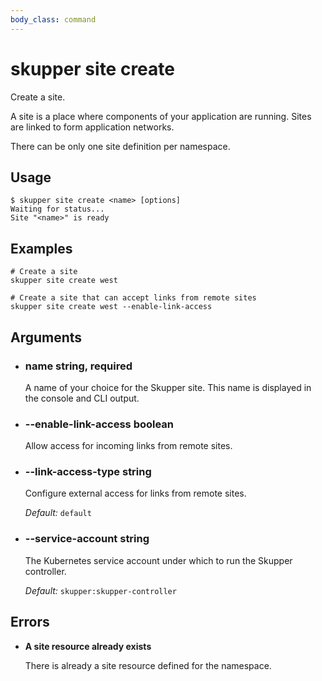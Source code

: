 ```yaml
---
body_class: command
---
```


# skupper site create

<section>

Create a site.

A site is a place where components of your application are
running.  Sites are linked to form application networks.

There can be only one site definition per namespace.

</section>

<section>

## Usage

~~~ shell
$ skupper site create <name> [options]
Waiting for status...
Site "<name>" is ready
~~~

</section>

<section>

## Examples

~~~
# Create a site
skupper site create west

# Create a site that can accept links from remote sites
skupper site create west --enable-link-access
~~~

</section>

<section>

## Arguments

- <h3 id="name">name <span class="argument-info">string, required</span></h3>

  A name of your choice for the Skupper site.  This name is
  displayed in the console and CLI output.

- <h3 id="--enable-link-access">--enable-link-access <span class="argument-info">boolean</span></h3>

  Allow access for incoming links from remote sites.

- <h3 id="--link-access-type">--link-access-type <span class="argument-info">string</span></h3>

  Configure external access for links from remote sites.

  _Default:_ `default`

- <h3 id="--service-account">--service-account <span class="argument-info">string</span></h3>

  The Kubernetes service account under which to run the
  Skupper controller.

  _Default:_ `skupper:skupper-controller`

</section>

<section>

## Errors

- **A site resource already exists**

  There is already a site resource defined for the namespace.

</section>
